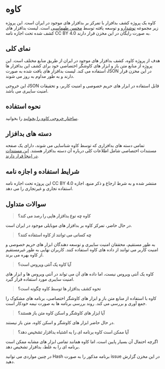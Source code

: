 # کاوه

کاوه یک پروژه کشف بدافزار با تمرکز بر بدافزار های موجود در ایران است. این پروژه زیر مجموعه [نوشدارو](https://nooshdaroo.ir/) و توسعه یافته توسط [محسن طهماسبی](https://github.com/moh53n) است. لیست بدافزار های کشف شده تحت اجازه نامه CC BY 4.0 به صورت رایگان در این مخزن قرار دارند.

## نمای کلی

هدف از پروژه کاوه، کشف بدافزار های موجود در ایران از طریق منابع مختلف است. این پروژه از منابع متن باز و ابزار های کاوشگر اختصاصی خود برای کشف این بدافزار ها استفاده می کند. لیست بدافزار های یافت شده به صورت JSON در این مخزن قرار دارند و به طور مداوم به روز می شوند.

این خروجی JSON قابل استفاده در ابزار های حریم خصوصی و امنیت کاربر، و تحقیقات امنیت سایبری می باشد.

## نحوه استفاده

[ساختار خروجی کاوه را بخوانید](https://github.com/Nooshdaroo-Code/Kaveh/blob/main/docs/structure-fa.md) را بخوانید.

## دسته های بدافزار

تمامی دسته های بدافزاری که توسط کاوه شناسایی می شوند، دارای یک صفحه مستندات اختصاصی شامل اطلاعات کلی درباره آن دسته بدافزار هستند. [این مستندات در اینجا قرار دارند](https://github.com/Nooshdaroo-Code/Kaveh/blob/main/docs/malware).

## شرایط استفاده و اجازه نامه

این پروژه تحت اجازه نامه CC BY 4.0 منتشر شده و به شرط ارجاع و ذکر منبع، اجازه استفاده تجاری و غیرتجاری را می دهد.

## سوالات متداول

> **کاوه چه نوع بدافزار هایی را رصد می کند؟**

در حال حاضر، تمرکز کاوه بر بدافزار های موبایلی موجود در ایران است.

  

> **چه کسانی می توانند از کاوه استفاده کنند؟**

به طور مستقیم، محققان امنیت سایبری و توسعه دهندگان ابزار های حریم خصوصی و امنیت کاربر می توانند از داده های کاوه استفاده کنند. کاربران نهایی به طور غیرمستقیم از کاوه بهره می برند.

  

> **آیا کاوه یک آنتی ویروس است؟**

کاوه یک آنتی ویروس نیست، اما داده های آن می تواند در آنتی ویروس ها و ابزار های امنیت سایبری مورد استفاده قرار گیرد.

  

> **نحوه کشف بدافزار ها توسط کاوه چگونه است؟**

کاوه با استفاده از منابع متن باز و ابزار های کاوشگر اختصاصی، برنامه های مشکوک را جمع آوری و بررسی می کند. روند بررسی برنامه ها به صورت نیمه خودکار است.

  

> **آیا ابزار های کاوشگر و اسکن کاوه متن باز هستند؟**

در حال حاضر ابزار های کاوشگر و اسکن کاوه، متن باز نیستند.

  

> **آیا ممکن است کاوه برنامه ای را به اشتباه بدافزار تشخیص دهد؟**

اگرچه احتمال آن بسیار پایین است، اما کاوه همانند تمامی ابزار های مشابه ممکن است برنامه ای را به غلط، بدافزار تشخیص دهد.

در چنین مواردی می توانید Hash برنامه مذکور را به صورت issue در این مخزن گزارش دهید.